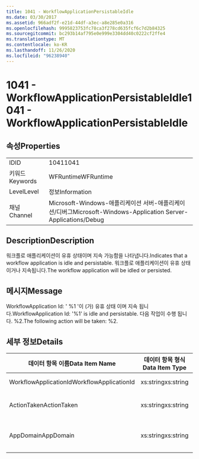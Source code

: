 ```yaml
---
title: 1041 - WorkflowApplicationPersistableIdle
ms.date: 03/30/2017
ms.assetid: 966adf2f-e21d-44df-a3ec-a8e285e0a316
ms.openlocfilehash: 9995823753fc78ca3f278cd635fcf6c7d2b84325
ms.sourcegitcommit: bc293b14af795e0e999e3304dd40c0222cf2ffe4
ms.translationtype: MT
ms.contentlocale: ko-KR
ms.lasthandoff: 11/26/2020
ms.locfileid: "96238940"
---
```

# <a name="1041---workflowapplicationpersistableidle"></a><span data-ttu-id="636cc-102">1041 - WorkflowApplicationPersistableIdle</span><span class="sxs-lookup"><span data-stu-id="636cc-102">1041 - WorkflowApplicationPersistableIdle</span></span>

## <a name="properties"></a><span data-ttu-id="636cc-103">속성</span><span class="sxs-lookup"><span data-stu-id="636cc-103">Properties</span></span>  
  
|||  
|-|-|  
|<span data-ttu-id="636cc-104">ID</span><span class="sxs-lookup"><span data-stu-id="636cc-104">ID</span></span>|<span data-ttu-id="636cc-105">1041</span><span class="sxs-lookup"><span data-stu-id="636cc-105">1041</span></span>|  
|<span data-ttu-id="636cc-106">키워드</span><span class="sxs-lookup"><span data-stu-id="636cc-106">Keywords</span></span>|<span data-ttu-id="636cc-107">WFRuntime</span><span class="sxs-lookup"><span data-stu-id="636cc-107">WFRuntime</span></span>|  
|<span data-ttu-id="636cc-108">Level</span><span class="sxs-lookup"><span data-stu-id="636cc-108">Level</span></span>|<span data-ttu-id="636cc-109">정보</span><span class="sxs-lookup"><span data-stu-id="636cc-109">Information</span></span>|  
|<span data-ttu-id="636cc-110">채널</span><span class="sxs-lookup"><span data-stu-id="636cc-110">Channel</span></span>|<span data-ttu-id="636cc-111">Microsoft-Windows-애플리케이션 서버-애플리케이션/디버그</span><span class="sxs-lookup"><span data-stu-id="636cc-111">Microsoft-Windows-Application Server-Applications/Debug</span></span>|  
  
## <a name="description"></a><span data-ttu-id="636cc-112">Description</span><span class="sxs-lookup"><span data-stu-id="636cc-112">Description</span></span>  

 <span data-ttu-id="636cc-113">워크플로 애플리케이션이 유휴 상태이며 지속 가능함을 나타냅니다.</span><span class="sxs-lookup"><span data-stu-id="636cc-113">Indicates that a workflow application is idle and persistable.</span></span> <span data-ttu-id="636cc-114">워크플로 애플리케이션이 유휴 상태이거나 지속됩니다.</span><span class="sxs-lookup"><span data-stu-id="636cc-114">The workflow application will be idled or persisted.</span></span>  
  
## <a name="message"></a><span data-ttu-id="636cc-115">메시지</span><span class="sxs-lookup"><span data-stu-id="636cc-115">Message</span></span>  

 <span data-ttu-id="636cc-116">WorkflowApplication Id: ' %1 '이 (가) 유휴 상태 이며 지속 됩니다.</span><span class="sxs-lookup"><span data-stu-id="636cc-116">WorkflowApplication Id: '%1' is idle and persistable.</span></span>  <span data-ttu-id="636cc-117">다음 작업이 수행 됩니다. %2.</span><span class="sxs-lookup"><span data-stu-id="636cc-117">The following action will be taken: %2.</span></span>  
  
## <a name="details"></a><span data-ttu-id="636cc-118">세부 정보</span><span class="sxs-lookup"><span data-stu-id="636cc-118">Details</span></span>  
  
|<span data-ttu-id="636cc-119">데이터 항목 이름</span><span class="sxs-lookup"><span data-stu-id="636cc-119">Data Item Name</span></span>|<span data-ttu-id="636cc-120">데이터 항목 형식</span><span class="sxs-lookup"><span data-stu-id="636cc-120">Data Item Type</span></span>|<span data-ttu-id="636cc-121">Description</span><span class="sxs-lookup"><span data-stu-id="636cc-121">Description</span></span>|  
|--------------------|--------------------|-----------------|  
|<span data-ttu-id="636cc-122">WorkflowApplicationId</span><span class="sxs-lookup"><span data-stu-id="636cc-122">WorkflowApplicationId</span></span>|<span data-ttu-id="636cc-123">xs:string</span><span class="sxs-lookup"><span data-stu-id="636cc-123">xs:string</span></span>|<span data-ttu-id="636cc-124">워크플로 애플리케이션 ID</span><span class="sxs-lookup"><span data-stu-id="636cc-124">The workflow application id</span></span>|  
|<span data-ttu-id="636cc-125">ActionTaken</span><span class="sxs-lookup"><span data-stu-id="636cc-125">ActionTaken</span></span>|<span data-ttu-id="636cc-126">xs:string</span><span class="sxs-lookup"><span data-stu-id="636cc-126">xs:string</span></span>|<span data-ttu-id="636cc-127">작업이 워크플로 애플리케이션에서 수행됩니다.</span><span class="sxs-lookup"><span data-stu-id="636cc-127">The action that will be taken on the workflow application.</span></span>|  
|<span data-ttu-id="636cc-128">AppDomain</span><span class="sxs-lookup"><span data-stu-id="636cc-128">AppDomain</span></span>|<span data-ttu-id="636cc-129">xs:string</span><span class="sxs-lookup"><span data-stu-id="636cc-129">xs:string</span></span>|<span data-ttu-id="636cc-130">AppDomain.CurrentDomain.FriendlyName에서 반환되는 문자열입니다.</span><span class="sxs-lookup"><span data-stu-id="636cc-130">The string returned by AppDomain.CurrentDomain.FriendlyName.</span></span>|
